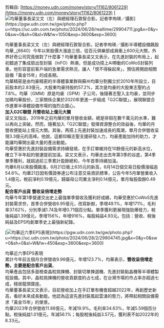 剪輯自: [https://money.udn.com/money/story/11162/8061229](https://money.udn.com/money/story/11162/8061229)
 [![均華董事長梁又文（左）與總經理石敦智合影。記者李珣瑛／攝影](https://graph.microsoft.com/v1.0/users('ishowhand@hotmail.com')/onenote/resources/0-965bf95cd1dd754688bcfb80002fa7e0!1-C1AE323B9CE27B28!65752/$value)](https://pgw.udn.com.tw/gw/photo.php?u=https://uc.udn.com.tw/photo/2024/06/28/realtime/29904711.jpg&x=0&y=0&sw=0&sh=0&sl=W&fw=1050&exp=3600&exp=3600)

均華董事長梁又文（左）與總經理石敦智合影。記者李珣瑛／攝影半導體設備飆股均華[（](https://money.udn.com/industry/company/6640)6640）今年以來股價大漲逾三倍，從百元俱樂部成員衝上600元大關，外界好奇公司究竟做對了什麼事？均華董事長梁又文表示，在先進封裝的布局上，起初錯過了集成扇出型封裝（InFO）熱潮，但是成功搭上AI帶動的CoWoS封裝列車。他形容當前客戶端的急單需求熱況，讓人「恨不得躲起來」，預估將開啟相關設備「黃金15年」的成長期。  
均華精密是由均豪精密的半導體事業群與蘇州均華分割獨立於2010年所設立，目前股本約2.83億元，大股東均豪持股約57.2%，其次是均豪的大股東志聖約占7.8%。均華（GMM）原是均豪（GPM）子公司，後隨著志聖入主均豪，並同步加碼均華股份，三家關係企業於2020年更進一步組成「G2C聯盟」，展現聯盟合作進軍半導體設備市場的強烈企圖心。  
**加入****G2C****聯盟** **月營收站上億元大關**  
梁又文指出，2019年之前均華的單月營收金額，總是徘徊在數千萬元的水準，難以再向上突破。然而，隨著加入「G2C聯盟」發揮資源整合的效益後，均華的月營收便能站上億元大關。其後，再搭上先進封裝加速成長的風潮，單月合併營收呈現3.3億元的高峰。他說，這都仰賴志聖支援研發人力，均豪產能加持的助力，才能讓均華開出最大量的產出動能。  
均華受惠於先進封裝設備需求持續發燒，在手訂單維持在10餘億元的新高水位，確立下半年起的營運提前加溫。梁又文表示，均華走出去年第3季的谷底，第4季單季獲利，就超過前三季累計盈餘總和，今年首季持續加溫。  
均華6月以來股價飆漲，6月21日衝上635元的新高，6月14日個交易日股價漲幅逾54.6%。均華21日因有價證券達公布注意交易資訊標準，公告今年5月單營業收入1.4億元，稅前淨利0.19億元，歸屬母公司業主淨利0.14億元，單月每股盈餘0.49元。  
**配合客戶出貨** **營收呈倍增走勢**  
均華今年第1季營運交出史上最強單季營收及獲利好成績，均華受惠於CoWoS先進封裝需求夯，首季合併營收6.95億元，改寫新猷，季增49.1%，年增171%，毛利率37.62%，分別季減1.74及年增0.71個百分點。單季獲利更展現強勁爆發力，稅後純益1.39億元，季增156%，年增916%，每股純益4.93元。包括：營收、稅後純益及EPS均創單季史上最強新紀錄。

[![均華近六季EPS表現](https://graph.microsoft.com/v1.0/users('ishowhand@hotmail.com')/onenote/resources/0-318dc95461d5fa4280c43f48fbad8ca5!1-C1AE323B9CE27B28!65752/$value)](https://pgw.udn.com.tw/gw/photo.php?u=https://uc.udn.com.tw/photo/2024/06/28/2/29904745.jpg&x=0&y=0&sw=0&sh=0&sl=W&fw=450&exp=3600&exp=3600)

均華近六季EPS表現  
累計今年前五個月合併營收9.96億元，年增123.7%，均華表示，**營收呈倍增走勢，主要是配合客戶出貨**。  
均華產品包括多面檢查晶粒挑揀機、封裝切單揀選機、先進封裝黏晶機等半導體製程設備。其中，晶粒挑揀機的營收貢獻度約占七成，在台灣市場的市占率亦超過七成，穩居龍頭寶座。  
均華董事長梁又文表示，目前營收加上在手訂單有機會超越2022年，再創歷史新高，看好未來成長動能。他認為這波先進封裝風起雲湧的態力，將帶起相關設備需求「黃金15年」的榮景。  
均華2023年合併營收11.88億元，年減19.9%。毛利率34.63%，年減5.59個百分點。稅後純益1.01億元，年減56.1%；每股稅後純益3.57元，獲利表不如2022年的8.33元。
